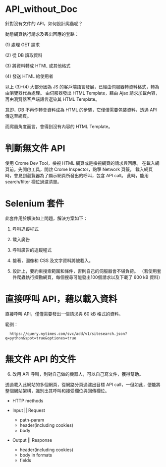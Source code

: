 # API_without_Doc
針對沒有文件的 API，如何設計爬蟲呢？

動態網頁執行請求及丟出回應的套路：

(1) 處理 GET 請求

(2) 從 DB 讀取資料

(3) 將資料轉成 HTML 或其他格式

(4) 發送 HTML 給使用者

以上 (3)-(4) 大部分因為 JS 的客戶端語言發展，已經由伺服器轉資料格式，轉為由瀏覽器代為處理。
由伺服器發出 HTML Template，藉由 Ajax 請求加載內容，再由瀏覽器客戶端語言選染其 HTML Template。

意即，DB 不再作轉會資料成為 HTML 的步驟，它僅僅需要包裝資料，透過 API 傳送至網頁。

而爬蟲角度而言，會得到沒有內容的 HTML Template。

# 判斷無文件 API

使用 Crome Dev Tool，檢視 HTML 網頁或是檢視網頁的請求與回應。
在載入網頁前，先開啟工具，開啟 Crome Inspector，點擊 Network 頁籤。
載入網頁時，會見到瀏覽器為了顯示網頁所發出的呼叫，包含 API call。
此時，能用 search/filter 欄位過濾清單。

# Selenium 套件

此套件用於解決如上問題，解決方案如下：

1. 呼叫追蹤程式

2. 載入廣告

3. 呼叫廣告的追蹤程式

4. 接著，圖像和 CSS 及文字資料將被載入。

5. 設計上，要約束搜索範圍和條件，否則自己的伺服器會不堪負荷。
（若使用套件爬蟲執行探勘網頁，每個搜尋可能發出100個請求以及下載了 600 kB 資料）

# 直接呼叫 API，藉以載入資料

直接呼叫 API，僅僅需要發出一個請求與 60 kB 格式的資料。

範例：

      https://query.nytimes.com/svc/add/v1/sitesearch.json?q=python&spot=true&optiones=true
      
# 無文件 API 的文件

6. 改用 API 呼叫，則對自己做的機器人，可以自己寫文件，獲得幫助。

透過載入此網站的多個網頁，從網路分頁過濾出目標 API call，一但如此，便能將整個網站架構，識別出其呼叫和接受欄位與回傳欄位。

* HTTP methods

* Input || Request
  
  - path-param
  - header(including cookies)
  - body

* Output || Response
  
  - header(including cookies)
  - body in formats
  - fields
 





